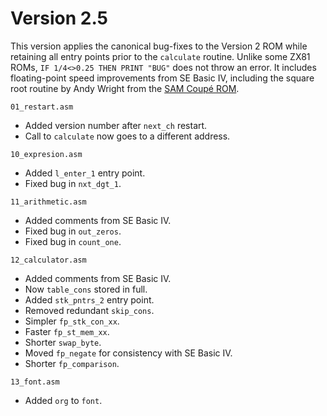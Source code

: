 # Version 2.5

This version applies the canonical bug-fixes to the Version 2 ROM while retaining all entry points prior to the `calculate` routine. Unlike some ZX81 ROMs, `IF 1/4<>0.25 THEN PRINT "BUG"` does not throw an error. It includes floating-point speed improvements from SE Basic IV, including the square root routine by Andy Wright from the [SAM Coupé ROM](https://github.com/cheveron/samrom).

`01_restart.asm`
* Added version number after `next_ch` restart.
* Call to `calculate` now goes to a different address.

`10_expresion.asm`
* Added `l_enter_1` entry point.
* Fixed bug in `nxt_dgt_1`.

`11_arithmetic.asm`
* Added comments from SE Basic IV.
* Fixed bug in `out_zeros`.
* Fixed bug in `count_one`.

`12_calculator.asm`
* Added comments from SE Basic IV.
* Now `table_cons` stored in full.
* Added `stk_pntrs_2` entry point.
* Removed redundant `skip_cons`.
* Simpler `fp_stk_con_xx`.
* Faster `fp_st_mem_xx`.
* Shorter `swap_byte`.
* Moved `fp_negate` for consistency with SE Basic IV.
* Shorter `fp_comparison`.

`13_font.asm`
* Added `org` to `font`.
